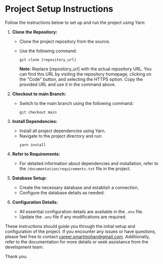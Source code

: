 # Project Setup Instructions

Follow the instructions below to set up and run the project using Yarn:

1. **Clone the Repository:**
   - Clone the project repository from the source.
   - Use the following command:
     ```
     git clone [repository_url]
     ```

      **Note:** Replace [repository_url] with the actual repository URL. You can find this URL by visiting the repository homepage, clicking on the "Code" button, and selecting the HTTPS option. Copy the provided URL and use it in the command above.

2. **Checkout to main Branch:**
   - Switch to the main branch using the following command:
     ```
     git checkout main
     ```

3. **Install Dependencies:**
   - Install all project dependencies using Yarn.
   - Navigate to the project directory and run:
     ```
     yarn install
     ```

4. **Refer to Requirements:**
   - For detailed information about dependencies and installation, refer to the `/documentation/requirements.txt` file in the project.

5. **Database Setup:**
   - Create the necessary database and establish a connection.
   - Configure the database details as needed.

6. **Configuration Details:**
   - All essential configuration details are available in the `.env` file.
   - Update the `.env` file if any modifications are required.

These instructions should guide you through the initial setup and configuration of the project. If you encounter any issues or have questions, please feel free to contact [career.smartmohan@gmail.com](mailto:career.smartmohan@gmail.com). Additionally, refer to the documentation for more details or seek assistance from the development team.

Thank you.
